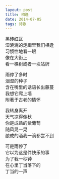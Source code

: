 ```yaml
---
layout: post
title: 相逢
date: 2014-07-05
tags: 诗歌
---
```


黑砖红瓦  
湿漉漉的走廊里我们相逢  
习惯性地看一眼  
像在大街上  
看一棵树或者一块站牌  

雨停了多时  
洇湿的种子  
含在嘴里的话语长出藤蔓  
我想它爬上墙  
附著于古老的情怀  

我转身离开  
天气凉得像秋  
你是成熟的紫葡萄  
随风晃一晃  
酿成的酒我一滴都尝不到  

可是雨停了  
它以为这是件快乐的事  
为了我一秒钟  
在心里丁当落下的  
丁当的一声  